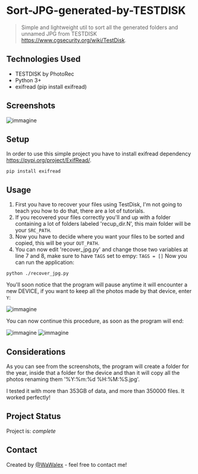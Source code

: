 # Sort-JPG-generated-by-TESTDISK
> Simple and lightweight util to sort all the generated folders and unnamed JPG from TESTDISK https://www.cgsecurity.org/wiki/TestDisk.


## Technologies Used
- TESTDISK by PhotoRec
- Python 3+
- exifread (pip install exifread)


## Screenshots
![immagine](https://user-images.githubusercontent.com/52601911/230055736-8d793653-d0fe-4ce8-b2da-15e83110c305.png)


## Setup
In order to use this simple project you have to install exifread dependency https://pypi.org/project/ExifRead/.

`pip install exifread`


## Usage
1. First you have to recover your files using TestDisk, I'm not going to teach you how to do that, there are a lot of tutorials.
2. If you recovered your files correctly you'll and up with a folder containing a lot of folders labeled 'recup_dir.N', this main folder will be your `SRC_PATH`.
3. Now you have to decide where you want your files to be sorted and copied, this will be your `OUT_PATH`.
4. You can now edit 'recover_jpg.py' and change those two variables at line 7 and 8, make sure to have `TAGS` set to empy: `TAGS = []`
Now you can run the application:

`python ./recover_jpg.py`

You'll soon notice that the program will pause anytime it will encounter a new DEVICE, if you want to keep all the photos made by that device, enter `Y`:

![immagine](https://user-images.githubusercontent.com/52601911/230056614-de1c9b06-e5d9-4d8c-8242-5e740af26ea4.png)

You can now continue this procedure, as soon as the program will end:

![immagine](https://user-images.githubusercontent.com/52601911/230057018-4dd6b2c8-73ad-4d96-bbe5-ca2ebffd319a.png)
![immagine](https://user-images.githubusercontent.com/52601911/230057243-f37014d2-0ba9-478e-b06c-51badfaf2fe7.png)


## Considerations
As you can see from the screenshots, the program will create a folder for the year, inside that a folder for the device and than it will copy all the photos renaming them '%Y:%m:%d %H:%M:%S.jpg'.

I tested it with more than 353GB of data, and more than 350000 files. It worked perfectly! 


## Project Status
Project is: _complete_ 


## Contact
Created by [@WaWalex](mailto:wawalex1122@gmail.com) - feel free to contact me!
